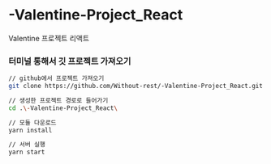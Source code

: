 # -Valentine-Project_React

Valentine 프로젝트 리액트

### 터미널 통해서 깃 프로젝트 가져오기

```bash
// github에서 프로젝트 가져오기
git clone https://github.com/Without-rest/-Valentine-Project_React.git

// 생성한 프로젝트 경로로 들어가기
cd .\-Valentine-Project_React\

// 모듈 다운로드
yarn install

// 서버 실행
yarn start
```